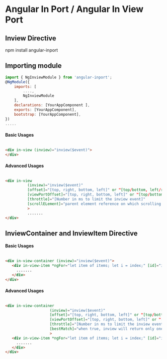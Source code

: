 # Angular In Port / Angular In View Port

## Inview Directive 

npm install angular-inport

## Importing module 
 
```js
import { NgInviewModule } from 'angular-inport'; 
@NgModule({                                   
    imports: [
        ....,                                
        NgInviewModule                       
    ],
    declarations: [YourAppComponent ],
    exports: [YourAppComponent],
    bootstrap: [YourAppComponent],
})
.....


```




#### Basic Usages

```html

<div in-view (inview)="inview($event)">
</div>    


```

#### Advanced Usages

```html

<div in-view
          (inview)="inview($event)"
          [offset]="[top, right, bottom, left]" or "[top/bottom, left/right]" or "[top/bottom/left/right]"
          [viewPortOffset]="[top, right, bottom, left]" or "[top/bottom, left/right]" or "[top/bottom/left/right]"
          [throttle]="[Number in ms to limit the inview event]"
          [scrollELement]="parent element reference on which scrolling applied" 
          >
          .......
</div>

```

## InviewContainer and InviewItem Directive

#### Basic Usages

```html

<div in-view-container (inview)="inview($event)">
   <div in-view-item *ngFor="let item of items; let i = index;" [id]="index" [data]="item">
     .......
   </div>
</div>

```


#### Advanced Usages

```html

<div in-view-container 
                    (inview)="inview($event)"
                    [offset]="[top, right, bottom, left]" or "[top/bottom, left/right]" or "[top/bottom/left/right]"
                    [viewPortOffset]="[top, right, bottom, left]" or "[top/bottom, left/right]" or "[top/bottom/left/right]"
                    [throttle]="[Number in ms to limit the inview event]"
                    [bestMatch]="when true, inview will return only one element closet to viewport center"
                    >
   <div in-view-item *ngFor="let item of items; let i = index;" [id]="index" [data]="item">
     .......
   </div>
</div>

```
